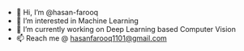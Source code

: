- 👋 Hi, I’m @hasan-farooq
- 👀 I’m interested in Machine Learning
- 🌱 I’m currently working on Deep Learning based Computer Vision
- 📫 Reach me @ hasanfarooq1101@gmail.com

<!---
hasan-farooq/hasan-farooq is a ✨ special ✨ repository because its `README.md` (this file) appears on your GitHub profile.
You can click the Preview link to take a look at your changes.
--->
